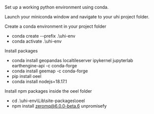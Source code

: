 Set up a working python environment using conda. 

Launch your miniconda window and navigate to your uhi project folder.

Create a conda environment in your project folder

- conda create --prefix .\uhi-env
- conda activate .\uhi-env

Install packages
- conda install geopandas localtileserver ipykernel jupyterlab earthengine-api -c conda-forge
- conda install geemap -c conda-forge
- pip install oeel
- conda install nodejs=18.17.1


Install npm packages inside the oeel folder
- cd .\uhi-env\Lib\site-packages\oeel
- npm install zeromq@6.0.0-beta.6 unpromisefy
